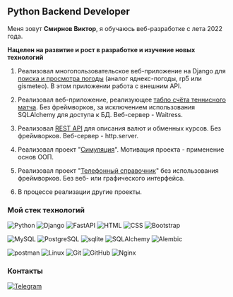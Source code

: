 ## Python Backend Developer

Меня зовут **Смирнов Виктор**, я обучаюсь веб-разработке с лета 2022 года.

**Нацелен на развитие и рост в разработке и изучение новых технологий**

1. Реализовал многопользовательское веб-приложение на Django для [поиска и просмотра погоды](https://github.com/Victor-Smirnoff/weather) (аналог яднекс-погоды, rp5 или gismeteo). В этом приложении работа с внешним API.

2. Реализовал веб-приложение, реализующее [табло счёта теннисного матча](https://github.com/Victor-Smirnoff/TennisScoreboard). Без фреймворков, за исключением использования SQLAlchemy для доступа к БД. Веб-сервер - Waitress.
   
3. Реализовал [REST API](https://github.com/Victor-Smirnoff/currency_exchange) для описания валют и обменных курсов. Без фреймворков. Веб-сервер - http.server.

4. Реализовал проект "[Симуляция](https://github.com/Victor-Smirnoff/simulation)". Мотивация проекта - применение основ ООП.

5. Реализовал проект "[Телефонный справочник](https://github.com/Victor-Smirnoff/phone_directory_repository)" без использования фреймворков. Без веб- или графического интерфейса.

6. В процессе реализации другие проекты.

### Мой стек технологий

![Python](https://img.shields.io/badge/Python-333?style=for-the-badge&logo=python&logoColor=yellow)
![Django](https://img.shields.io/badge/Django-333?style=for-the-badge&logo=django&logoColor=green)
![FastAPI](https://img.shields.io/badge/FastAPI-333?style=for-the-badge&logo=FastAPI&logoColor=#009688)
![HTML](https://img.shields.io/badge/-HTML-333?style=for-the-badge&logo=html5)
![CSS](https://img.shields.io/badge/-CSS-333?style=for-the-badge&logo=css3&logoColor=blue)
![Bootstrap](https://img.shields.io/badge/-Bootstrap-333?style=for-the-badge&logo=Bootstrap)

![MySQL](https://img.shields.io/badge/mysql-333?style=for-the-badge&logo=mysql)
![PostgreSQL](https://img.shields.io/badge/PostgreSQL-333?style=for-the-badge&logo=PostgreSQL)
![sqlite](https://img.shields.io/badge/sqlite-333?style=for-the-badge&logo=sqlite)
![SQLAlchemy](https://img.shields.io/badge/SQLAlchemy-333?style=for-the-badge&logo=SQLAlchemy)
![Alembic](https://img.shields.io/badge/Alembic-333?style=for-the-badge&logo=Alembic)

![postman](https://img.shields.io/badge/postman-333?style=for-the-badge&logo=postman)
![Linux](https://img.shields.io/badge/linux-333?style=for-the-badge&logo=linux)
![Git](https://img.shields.io/badge/git-333?style=for-the-badge&logo=git)
![GitHub](https://img.shields.io/badge/GitHub-333?style=for-the-badge&logo=GitHub)
![Nginx](https://img.shields.io/badge/Nginx-333?style=for-the-badge&logo=Nginx&logoColor=green)

### Контакты

[![Telegram](https://img.shields.io/badge/-Telegram-333?style=for-the-badge&logo=telegram&logoColor=27A0D9)](https://t.me/csatom/)
